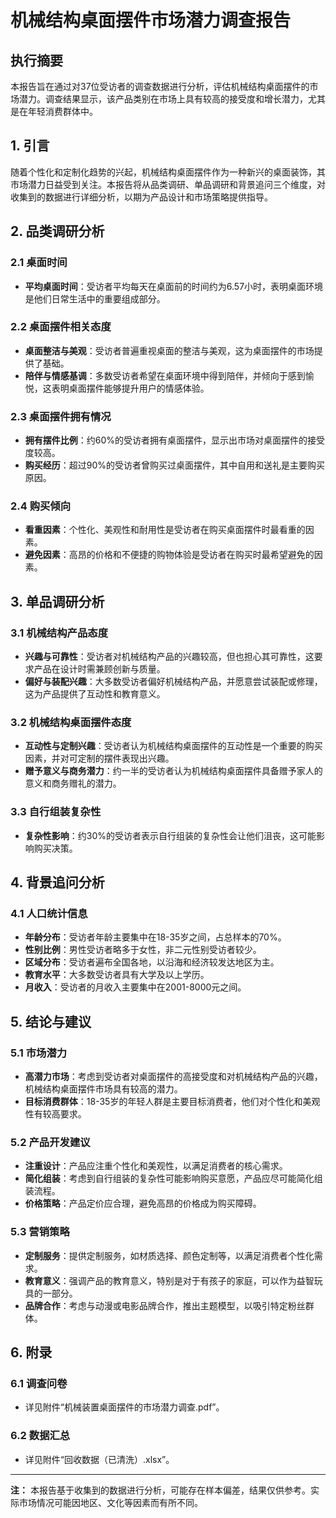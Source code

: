 # 机械结构桌面摆件市场潜力调查报告

## 执行摘要

本报告旨在通过对37位受访者的调查数据进行分析，评估机械结构桌面摆件的市场潜力。调查结果显示，该产品类别在市场上具有较高的接受度和增长潜力，尤其是在年轻消费群体中。

## 1. 引言

随着个性化和定制化趋势的兴起，机械结构桌面摆件作为一种新兴的桌面装饰，其市场潜力日益受到关注。本报告将从品类调研、单品调研和背景追问三个维度，对收集到的数据进行详细分析，以期为产品设计和市场策略提供指导。

## 2. 品类调研分析

### 2.1 桌面时间

- **平均桌面时间**：受访者平均每天在桌面前的时间约为6.57小时，表明桌面环境是他们日常生活中的重要组成部分。

### 2.2 桌面摆件相关态度

- **桌面整洁与美观**：受访者普遍重视桌面的整洁与美观，这为桌面摆件的市场提供了基础。
- **陪伴与情感基调**：多数受访者希望在桌面环境中得到陪伴，并倾向于感到愉悦，这表明桌面摆件能够提升用户的情感体验。

### 2.3 桌面摆件拥有情况

- **拥有摆件比例**：约60%的受访者拥有桌面摆件，显示出市场对桌面摆件的接受度较高。
- **购买经历**：超过90%的受访者曾购买过桌面摆件，其中自用和送礼是主要购买原因。

### 2.4 购买倾向

- **看重因素**：个性化、美观性和耐用性是受访者在购买桌面摆件时最看重的因素。
- **避免因素**：高昂的价格和不便捷的购物体验是受访者在购买时最希望避免的因素。

## 3. 单品调研分析

### 3.1 机械结构产品态度

- **兴趣与可靠性**：受访者对机械结构产品的兴趣较高，但也担心其可靠性，这要求产品在设计时需兼顾创新与质量。
- **偏好与装配兴趣**：大多数受访者偏好机械结构产品，并愿意尝试装配或修理，这为产品提供了互动性和教育意义。

### 3.2 机械结构桌面摆件态度

- **互动性与定制兴趣**：受访者认为机械结构桌面摆件的互动性是一个重要的购买因素，并对可定制的摆件表现出兴趣。
- **赠予意义与商务潜力**：约一半的受访者认为机械结构桌面摆件具备赠予家人的意义和商务赠礼的潜力。

### 3.3 自行组装复杂性

- **复杂性影响**：约30%的受访者表示自行组装的复杂性会让他们沮丧，这可能影响购买决策。

## 4. 背景追问分析

### 4.1 人口统计信息

- **年龄分布**：受访者年龄主要集中在18-35岁之间，占总样本的70%。
- **性别比例**：男性受访者略多于女性，非二元性别受访者较少。
- **区域分布**：受访者遍布全国各地，以沿海和经济较发达地区为主。
- **教育水平**：大多数受访者具有大学及以上学历。
- **月收入**：受访者的月收入主要集中在2001-8000元之间。

## 5. 结论与建议

### 5.1 市场潜力

- **高潜力市场**：考虑到受访者对桌面摆件的高接受度和对机械结构产品的兴趣，机械结构桌面摆件市场具有较高的潜力。
- **目标消费群体**：18-35岁的年轻人群是主要目标消费者，他们对个性化和美观性有较高要求。

### 5.2 产品开发建议

- **注重设计**：产品应注重个性化和美观性，以满足消费者的核心需求。
- **简化组装**：考虑到自行组装的复杂性可能影响购买意愿，产品应尽可能简化组装流程。
- **价格策略**：产品定价应合理，避免高昂的价格成为购买障碍。

### 5.3 营销策略

- **定制服务**：提供定制服务，如材质选择、颜色定制等，以满足消费者个性化需求。
- **教育意义**：强调产品的教育意义，特别是对于有孩子的家庭，可以作为益智玩具的一部分。
- **品牌合作**：考虑与动漫或电影品牌合作，推出主题模型，以吸引特定粉丝群体。

## 6. 附录

### 6.1 调查问卷

- 详见附件“机械装置桌面摆件的市场潜力调查.pdf”。

### 6.2 数据汇总

- 详见附件“回收数据（已清洗）.xlsx”。

---

**注：** 本报告基于收集到的数据进行分析，可能存在样本偏差，结果仅供参考。实际市场情况可能因地区、文化等因素而有所不同。
